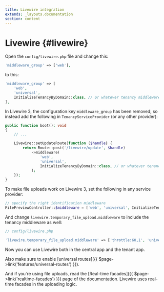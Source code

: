 ```yaml
---
title: Livewire integration
extends: _layouts.documentation
section: content
---
```


# Livewire {#livewire}

Open the `config/livewire.php` file and change this:

```php
'middleware_group' => ['web'],
```

to this:

```php
'middleware_group' => [
    'web',
    'universal',
    InitializeTenancyByDomain::class, // or whatever tenancy middleware you use
],
```

In Livewire 3, the configuration key `middleware_group` has been removed, so instead add the following in `TenancyServiceProvider` (or any other provider):

```php
public function boot(): void
{
    // ...

    Livewire::setUpdateRoute(function ($handle) {
        return Route::post('/livewire/update', $handle)
            ->middleware(
                'web',
                'universal',
                InitializeTenancyByDomain::class, // or whatever tenancy middleware you use
            );
    });
}
```

To make file uploads work on Livewire 3, set the following in any service provider:
```php
// specify the right identification middleware
FilePreviewController::$middleware = ['web', 'universal', InitializeTenancyByDomain::class];
```

And change `livewire.temporary_file_upload.middleware` to include the tenancy middleware as well:

```php
// config/livewire.php

'livewire.temporary_file_upload.middleware' => ['throttle:60,1', 'universal', InitializeTenancyByDomain::class],
```

Now you can use Livewire both in the central app and the tenant app.

Also make sure to enable [universal routes]({{ $page->link('features/universal-routes') }}).

And if you're using file uploads, read the [Real-time facades]({{ $page->link('realtime-facades') }}) page of the documentation. Livewire uses real-time facades in the uploading logic.
